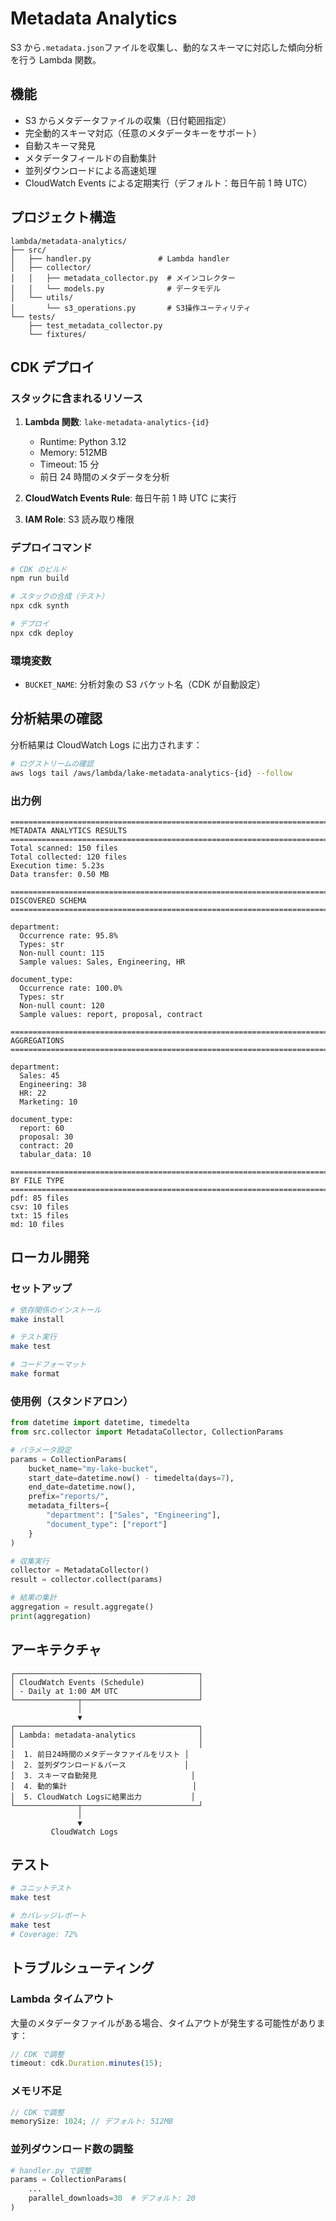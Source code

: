 # Metadata Analytics

S3 から`.metadata.json`ファイルを収集し、動的なスキーマに対応した傾向分析を行う Lambda 関数。

## 機能

- S3 からメタデータファイルの収集（日付範囲指定）
- 完全動的スキーマ対応（任意のメタデータキーをサポート）
- 自動スキーマ発見
- メタデータフィールドの自動集計
- 並列ダウンロードによる高速処理
- CloudWatch Events による定期実行（デフォルト：毎日午前 1 時 UTC）

## プロジェクト構造

```
lambda/metadata-analytics/
├── src/
│   ├── handler.py               # Lambda handler
│   ├── collector/
│   │   ├── metadata_collector.py  # メインコレクター
│   │   └── models.py              # データモデル
│   └── utils/
│       └── s3_operations.py       # S3操作ユーティリティ
└── tests/
    ├── test_metadata_collector.py
    └── fixtures/
```

## CDK デプロイ

### スタックに含まれるリソース

1. **Lambda 関数**: `lake-metadata-analytics-{id}`

   - Runtime: Python 3.12
   - Memory: 512MB
   - Timeout: 15 分
   - 前日 24 時間のメタデータを分析

2. **CloudWatch Events Rule**: 毎日午前 1 時 UTC に実行

3. **IAM Role**: S3 読み取り権限

### デプロイコマンド

```bash
# CDK のビルド
npm run build

# スタックの合成（テスト）
npx cdk synth

# デプロイ
npx cdk deploy
```

### 環境変数

- `BUCKET_NAME`: 分析対象の S3 バケット名（CDK が自動設定）

## 分析結果の確認

分析結果は CloudWatch Logs に出力されます：

```bash
# ログストリームの確認
aws logs tail /aws/lambda/lake-metadata-analytics-{id} --follow
```

### 出力例

```
================================================================================
METADATA ANALYTICS RESULTS
================================================================================
Total scanned: 150 files
Total collected: 120 files
Execution time: 5.23s
Data transfer: 0.50 MB

================================================================================
DISCOVERED SCHEMA
================================================================================

department:
  Occurrence rate: 95.8%
  Types: str
  Non-null count: 115
  Sample values: Sales, Engineering, HR

document_type:
  Occurrence rate: 100.0%
  Types: str
  Non-null count: 120
  Sample values: report, proposal, contract

================================================================================
AGGREGATIONS
================================================================================

department:
  Sales: 45
  Engineering: 38
  HR: 22
  Marketing: 10

document_type:
  report: 60
  proposal: 30
  contract: 20
  tabular_data: 10

================================================================================
BY FILE TYPE
================================================================================
pdf: 85 files
csv: 10 files
txt: 15 files
md: 10 files
```

## ローカル開発

### セットアップ

```bash
# 依存関係のインストール
make install

# テスト実行
make test

# コードフォーマット
make format
```

### 使用例（スタンドアロン）

```python
from datetime import datetime, timedelta
from src.collector import MetadataCollector, CollectionParams

# パラメータ設定
params = CollectionParams(
    bucket_name="my-lake-bucket",
    start_date=datetime.now() - timedelta(days=7),
    end_date=datetime.now(),
    prefix="reports/",
    metadata_filters={
        "department": ["Sales", "Engineering"],
        "document_type": ["report"]
    }
)

# 収集実行
collector = MetadataCollector()
result = collector.collect(params)

# 結果の集計
aggregation = result.aggregate()
print(aggregation)
```

## アーキテクチャ

```
┌─────────────────────────────────────────┐
│ CloudWatch Events (Schedule)            │
│ - Daily at 1:00 AM UTC                  │
└──────────────┬──────────────────────────┘
               │
               ▼
┌─────────────────────────────────────────┐
│ Lambda: metadata-analytics              │
│                                         │
│  1. 前日24時間のメタデータファイルをリスト │
│  2. 並列ダウンロード＆パース             │
│  3. スキーマ自動発見                     │
│  4. 動的集計                            │
│  5. CloudWatch Logsに結果出力           │
└──────────────┬──────────────────────────┘
               │
               ▼
         CloudWatch Logs
```

## テスト

```bash
# ユニットテスト
make test

# カバレッジレポート
make test
# Coverage: 72%
```

## トラブルシューティング

### Lambda タイムアウト

大量のメタデータファイルがある場合、タイムアウトが発生する可能性があります：

```typescript
// CDK で調整
timeout: cdk.Duration.minutes(15);
```

### メモリ不足

```typescript
// CDK で調整
memorySize: 1024; // デフォルト: 512MB
```

### 並列ダウンロード数の調整

```python
# handler.py で調整
params = CollectionParams(
    ...
    parallel_downloads=30  # デフォルト: 20
)
```
